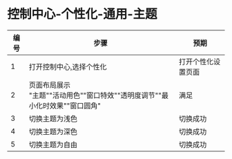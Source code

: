 # 控制中心-个性化-通用-主题

| 编号 | 步骤                                          | 预期                 |
| ---- | --------------------------------------------- | ------------------- |
| 1    | 打开控制中心,选择个性化| 打开个性化设置页面 |
| 2    | 页面布局展示<br>"主题""活动用色""窗口特效""透明度调节""最小化时效果""窗口圆角"| 满足 |
| 3    | 切换主题为浅色|切换成功  |
| 4    | 切换主题为深色|切换成功  |
| 5    | 切换主题为自由|切换成功  |

